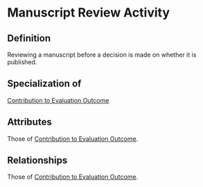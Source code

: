 # Manuscript Review Activity

## Definition
Reviewing a manuscript before a decision is made on whether it is published.

## Specialization of
[Contribution to Evaluation Outcome](./entities/Contribution_to_Evaluation_Outcome.md)

## Attributes
Those of [Contribution to Evaluation Outcome](./entities/Contribution_to_Evaluation_Outcome.md).

## Relationships
Those of [Contribution to Evaluation Outcome](./entities/Contribution_to_Evaluation_Outcome.md).
